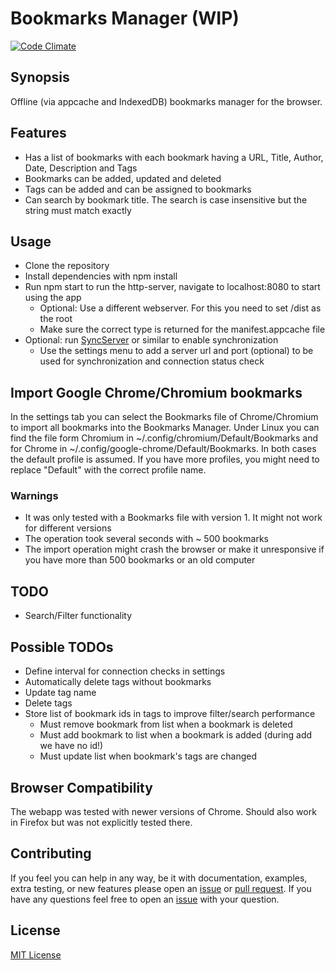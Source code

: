 # Bookmarks Manager (WIP)

[![Code Climate](https://codeclimate.com/github/nponiros/bookmarks_manager/badges/gpa.svg)](https://codeclimate.com/github/nponiros/bookmarks_manager)

## Synopsis

Offline (via appcache and IndexedDB) bookmarks manager for the browser.

## Features

* Has a list of bookmarks with each bookmark having a URL, Title, Author, Date, Description and Tags
* Bookmarks can be added, updated and deleted
* Tags can be added and can be assigned to bookmarks
* Can search by bookmark title. The search is case insensitive but the string must match exactly

## Usage

* Clone the repository
* Install dependencies with npm install
* Run npm start to run the http-server, navigate to localhost:8080 to start using the app
  * Optional: Use a different webserver. For this you need to set /dist as the root
  * Make sure the correct type is returned for the manifest.appcache file
* Optional: run [SyncServer](https://github.com/nponiros/sync_server) or similar to enable synchronization
  * Use the settings menu to add a server url and port (optional) to be used for synchronization and connection status check

## Import Google Chrome/Chromium bookmarks

In the settings tab you can select the Bookmarks file of Chrome/Chromium to import all bookmarks into the Bookmarks Manager. Under Linux you can find the file form Chromium in ~/.config/chromium/Default/Bookmarks and for Chrome in ~/.config/google-chrome/Default/Bookmarks. In both cases the default profile is assumed. If you have more profiles, you might need to replace "Default" with the correct profile name.

### Warnings

* It was only tested with a Bookmarks file with version 1. It might not work for different versions
* The operation took several seconds with ~ 500 bookmarks
* The import operation might crash the browser or make it unresponsive if you have more than 500 bookmarks or an old computer

## TODO

* Search/Filter functionality

## Possible TODOs

* Define interval for connection checks in settings
* Automatically delete tags without bookmarks
* Update tag name
* Delete tags
* Store list of bookmark ids in tags to improve filter/search performance
  * Must remove bookmark from list when a bookmark is deleted
  * Must add bookmark to list when a bookmark is added (during add we have no id!)
  * Must update list when bookmark's tags are changed

## Browser Compatibility

The webapp was tested with newer versions of Chrome. Should also work in Firefox but was not explicitly tested there.

## Contributing

If you feel you can help in any way, be it with documentation, examples, extra testing, or new features please open an [issue](https://github.com/nponiros/bookmarks_manager/issues) or [pull request](https://github.com/nponiros/bookmarks_manager/pulls).
If you have any questions feel free to open an [issue](https://github.com/nponiros/bookmarks_manager/issues) with your question.

## License
[MIT License](./LICENSE)
